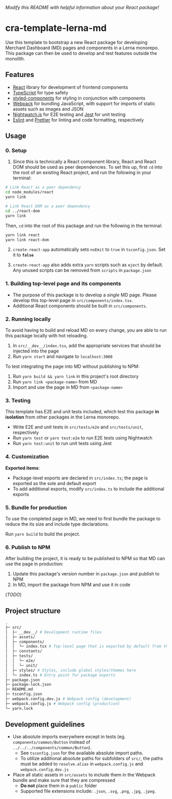 _Modify this README with helpful information about your React package!_

# cra-template-lerna-md

Use this template to bootstrap a new React package for developing Merchant Dashboard (MD) pages and components in a Lerna monorepo. This package can then be used to develop and test features outside the monolith.

## Features

- [React](https://reactjs.org/) library for development of frontend components
- [TypeScript](https://www.typescriptlang.org/) for type safety
- [styled-components](https://styled-components.com/) for styling in conjunction with components
- [Webpack](https://webpack.js.org/) for bundling JavaScript, with support for imports of static assets such as images and JSON
- [Nightwatch.js](https://nightwatchjs.org/) for E2E testing and [Jest](https://jestjs.io/) for unit testing
- [Eslint](https://eslint.org/) and [Prettier](https://prettier.io/) for linting and code formatting, respectively

## Usage

### 0. Setup

1. Since this is technically a React component library, React and React DOM should be used as peer dependencies.
   To set this up, first `cd` into the root of an existing React project, and run the following in your terminal:

```bash
# Link React as a peer dependency
cd node_modules/react
yarn link

# Link React DOM as a peer dependency
cd ../react-dom
yarn link
```

Then, `cd` into the root of this package and run the following in the terminal:

```bash
yarn link react
yarn link react-dom
```

2. `create-react-app` automatically sets `noEmit` to `true` in `tsconfig.json`. Set it to **`false`**

3. `create-react-app` also adds extra `yarn` scripts such as `eject` by default. Any unused scripts can be removed from `scripts` in `package.json`

### 1. Building top-level page and its components

- The purpose of this package is to develop a _single_ MD page. Please develop this top-level page in `src/components/index.tsx`.
- Additional React components should be built in `src/components`.

### 2. Running locally

To avoid having to build and reload MD on every change, you are able to run this package locally with hot reloading.

1. In `src/__dev__/index.tsx`, add the appropriate services that should be injected into the page
2. Run `yarn start` and navigate to `localhost:3000`

To test integrating the page into MD without publishing to NPM:

1. Run `yarn build && yarn link` in this project's root directory
2. Run `yarn link <package-name>` from MD
3. Import and use the page in MD from `<package-name>`

### 3. Testing

This template has E2E and unit tests included, which test this package **in isolation** from other packages in the Lerna monorepo.

- Write E2E and unit tests in `src/tests/e2e` and `src/tests/unit`, respectively
- Run `yarn test` or `yarn test:e2e` to run E2E tests using Nightwatch
- Run `yarn test:unit` to run unit tests using Jest

### 4. Customization

**Exported items**:

- Package-level exports are declared in `src/index.ts`; the page is exported as the sole and default export
- To add additional exports, modify `src/index.ts` to include the additional exports

### 5. Bundle for production

To use the completed page in MD, we need to first bundle the package to reduce the its size and include type declarations.

Run `yarn build` to build the project.

### 6. Publish to NPM

After building the project, it is ready to be published to NPM so that MD can use the page in production:

1. Update this package's version number in `package.json` and publish to NPM
2. In MD, import the package from NPM and use it in code

(_TODO_)

## Project structure

```bash
.
├─ src/
│  ├─ __dev__/ # Development runtime files
│  ├─ assets/
│  ├─ components/
│  │  └─ index.tsx # Top-level page that is exported by default from the package
│  ├─ constants/
│  ├─ tests/
│  │  └─ e2e/
│  │  └─ unit/
│  ├─ styles/ # Styles, include global styles/themes here
│  └─ index.ts # Entry point for package exports
├─ package.json
├─ package-lock.json
├─ README.md
├─ tsconfig.json
├─ webpack.config.dev.js # Webpack config (development)
├─ webpack.config.js # Webpack config (production)
└─ yarn.lock
```

## Development guidelines

- Use absolute imports everywhere except in tests (eg. `components/common/Button` instead of `../../../components/common/Button`).
  - See `tsconfig.json` for the available absolute import paths.
  - To utilize additional absolute paths for subfolders of `src/`, the paths must be added to `resolve.alias` in `webpack.config.js` and `webpack.config.dev.js`
- Place all static assets in `src/assets` to include them in the Webpack bundle and make sure that they are compressed
  - **Do not** place them in a `public` folder
  - Supported file extensions include: `.json`, `.svg`, `.png`, `.jpg`, `.jpeg`.

